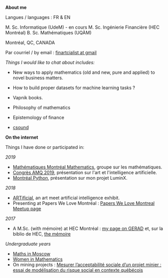
**About me**

Langues / languages : FR & EN

M. Sc. Informatique (UdeM) - en cours
M. Sc. Ingénierie Financière (HEC Montréal)
B. Sc. Mathématiques (UQÀM)

Montréal, QC, CANADA

Par courriel / by email : [finartcialist at gmail](mailto:finartcialist@gmail.com)

*Things I would like to chat about includes:*

* New ways to apply mathematics (old and new, pure and applied) to novel business matters.

* How to build proper datasets for machine learning tasks ?

* Vapnik books.

* Philosophy of mathematics

* Epistemology of finance

* [csound](https://csound.com)




**On the internet**

Things I have done or participated in:

*2019*
* [Mathématiques Montréal Mathematics](https://www.meetup.com/fr-FR/Mathematiques-Montreal-Mathematics/), groupe sur les mathématiques.
* [Congrès AMQ 2019](http://amq2019.com/index.html), présentation sur l'art et l'intelligence artificielle.
* [Montréal Python](https://montrealpython.org/), présentation sur mon projet LuminX.

*2018*
* [ARTificial](artificial.st), an art meet artificial intelligence exhibit.
* Presenting at Papers We Love Montréal : [Papers We Love Montreal Meetup page](https://www.meetup.com/Papers-We-Love-Montreal/events/252088848/)

*2017*
* A M.Sc. (with mémoire) at HEC Montréal : [my page on GERAD](https://www.gerad.ca/en/people/edith-viau) et, sur la biblio de HEC, [the mémoire](http://biblos.hec.ca/biblio/memoires/m63006.pdf)

*Undergraduate years*
* [Maths in Moscow](https://cms.math.ca/Scholarships/Moscow/)
* [Women in Mathematics](http://quartierlibre.ca/briser-un-cercle-vicieux/)
* On mining projects : [Mesurer l’acceptabilité sociale d’un projet minier : essai de modélisation du risque social en contexte québécois](https://www.erudit.org/en/journals/vertigo/2015-v15-n3-vertigo02438/1035874ar/)
